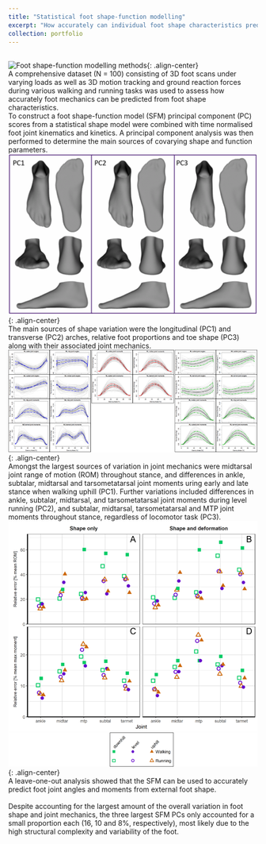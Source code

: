 ```yaml
---
title: "Statistical foot shape-function modelling"
excerpt: "How accurately can individual foot shape characteristics predict foot mechanics during walking and running? <br/><img src='/images/sfm_cover.png'>"
collection: portfolio
---
```


` `   
![Foot shape-function modelling methods](/images/foot_sfm_methods.png){: .align-center}  
A comprehensive dataset (N = 100) consisting of 3D foot scans under varying loads as well as 3D motion tracking and ground reaction forces during various walking and running tasks was used to assess how accurately foot mechanics can be predicted from foot shape characteristics.  
To construct a foot shape-function model (SFM) principal component (PC) scores from a statistical shape model were combined with time normalised foot joint kinematics and kinetics. A principal component analysis was then performed to determine the main sources of covarying shape and function parameters.
` `  
![Foot shape PCs 1-3](/images/sfm_shape_pcs.gif){: .align-center}  
The main sources of shape variation were the longitudinal (PC1) and transverse (PC2) arches, relative foot proportions and toe shape (PC3) along with their associated joint mechanics. 
` `  
![Foot function PCs 1-3](/images/sfm_function_pcs.png){: .align-center}  
Amongst the largest sources of variation in joint mechanics were midtarsal joint range of motion (ROM) throughout stance, and differences in ankle, subtalar, midtarsal and tarsometatarsal joint moments uring early and late stance when walking uphill (PC1). Further variations included differences in ankle, subtalar, midtarsal, and tarsometatarsal joint moments during level running (PC2), and subtalar, midtarsal, tarsometatarsal and MTP joint moments throughout stance, regardless of locomotor task (PC3).
` `  
![Foot shape-function model prediction accuracy](/images/sfm_accuracy.png){: .align-center}  
A leave-one-out analysis showed that the SFM can be used to accurately predict foot joint angles and moments from external foot shape.  
` `  
Despite accounting for the largest amount of the overall variation in foot shape and joint mechanics, the three largest SFM PCs only accounted for a small proportion each (16, 10 and 8%, respectively), most likely due to the high structural complexity and variability of the foot.  